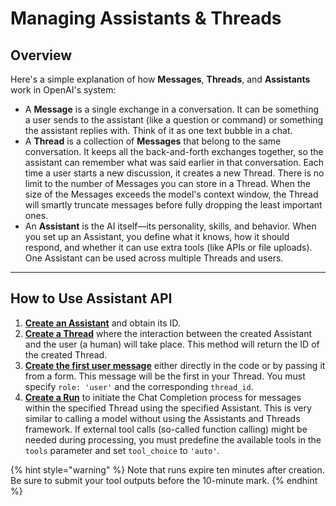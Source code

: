 # Managing Assistants & Threads

## Overview

Here's a simple explanation of how **Messages**, **Threads**, and **Assistants** work in OpenAI's system:

* A **Message** is a single exchange in a conversation. It can be something a user sends to the assistant (like a question or command) or something the assistant replies with. Think of it as one text bubble in a chat.
* A **Thread** is a collection of **Messages** that belong to the same conversation. It keeps all the back-and-forth exchanges together, so the assistant can remember what was said earlier in that conversation. Each time a user starts a new discussion, it creates a new Thread. There is no limit to the number of Messages you can store in a Thread. When the size of the Messages exceeds the model's context window, the Thread will smartly truncate messages before fully dropping the least important ones.
* An **Assistant** is the AI itself—its personality, skills, and behavior. When you set up an Assistant, you define what it knows, how it should respond, and whether it can use extra tools (like APIs or file uploads). One Assistant can be used across multiple Threads and users.

***

## How to Use Assistant API

1. [**Create an Assistant**](assistants.md#create-an-assistant) and obtain its ID.
2. [**Create a Thread**](threads/#create-a-thread) where the interaction between the created Assistant and the user (a human) will take place. This method will return the ID of the created Thread.
3. [**Create the first user message**](threads/messages.md#create-a-message) either directly in the code or by passing it from a form. This message will be the first in your Thread. You must specify `role: 'user'` and the corresponding `thread_id`.
4. [**Create a Run**](threads/runs.md#create-a-run) to initiate the Chat Completion process for messages within the specified Thread using the specified Assistant. This is very similar to calling a model without using the Assistants and Threads framework. If external tool calls (so-called function calling) might be needed during processing, you must predefine the available tools in the `tools` parameter and set `tool_choice` to `'auto'`.

{% hint style="warning" %}
Note that runs expire ten minutes after creation. \
Be sure to submit your tool outputs before the 10-minute mark.
{% endhint %}



